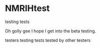 NMRIHtest
=========

testing tests

Oh golly gee I hope I get into the beta testing.

testers testing tests tested by other testers
